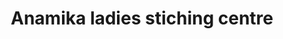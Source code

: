 ---
title: "Anamika ladies stiching centre"
url: /kollam/anamika-ladies-stiching-centre/
shop: tailor
---